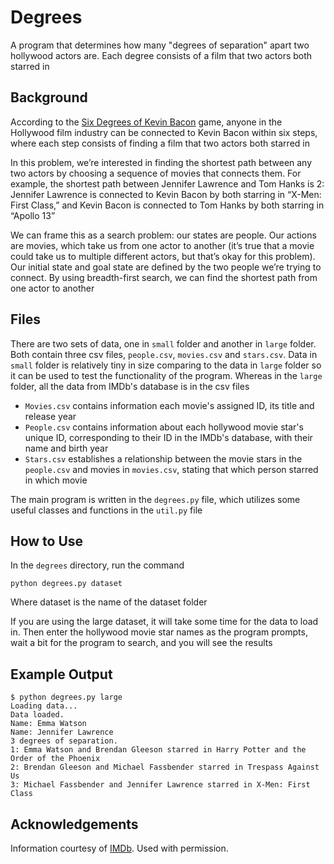 # Degrees

A program that determines how many "degrees of separation" apart two hollywood actors are. Each degree consists of a film that two actors both starred in

## Background

According to the [Six Degrees of Kevin Bacon](https://en.wikipedia.org/wiki/Six_Degrees_of_Kevin_Bacon) game, anyone in the Hollywood film industry can be connected to Kevin Bacon within six steps, where each step consists of finding a film that two actors both starred in

In this problem, we’re interested in finding the shortest path between any two actors by choosing a sequence of movies that connects them. For example, the shortest path between Jennifer Lawrence and Tom Hanks is 2: Jennifer Lawrence is connected to Kevin Bacon by both starring in “X-Men: First Class,” and Kevin Bacon is connected to Tom Hanks by both starring in “Apollo 13”

We can frame this as a search problem: our states are people. Our actions are movies, which take us from one actor to another (it’s true that a movie could take us to multiple different actors, but that’s okay for this problem). Our initial state and goal state are defined by the two people we’re trying to connect. By using breadth-first search, we can find the shortest path from one actor to another

## Files

There are two sets of data, one in `small` folder and another in `large` folder. Both contain three csv files, `people.csv`, `movies.csv` and `stars.csv`. Data in `small` folder is relatively tiny in size comparing to the data in `large` folder so it can be used to test the functionality of the program. Whereas in the `large` folder, all the data from IMDb's database is in the csv files <br/>

- `Movies.csv` contains information each movie's assigned ID, its title and release year
- `People.csv` contains information about each hollywood movie star's unique ID, corresponding to their ID in the IMDb's database, with their name and birth year
- `Stars.csv` establishes a relationship between the movie stars in the `people.csv` and movies in `movies.csv`, stating that which person starred in which movie

The main program is written in the `degrees.py` file, which utilizes some useful classes and functions in the `util.py` file

## How to Use

In the `degrees` directory, run the command

`python degrees.py dataset`

Where dataset is the name of the dataset folder

If you are using the large dataset, it will take some time for the data to load in. Then enter the hollywood movie star names as the program prompts, wait a bit for the program to search, and you will see the results

## Example Output

```shell
$ python degrees.py large
Loading data...
Data loaded.
Name: Emma Watson
Name: Jennifer Lawrence
3 degrees of separation.
1: Emma Watson and Brendan Gleeson starred in Harry Potter and the Order of the Phoenix
2: Brendan Gleeson and Michael Fassbender starred in Trespass Against Us
3: Michael Fassbender and Jennifer Lawrence starred in X-Men: First Class
```

## Acknowledgements

Information courtesy of [IMDb](https://www.imdb.com/). Used with permission.

